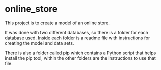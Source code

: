 # online_store

This project is to create a model of an online store.

It was done with two different databases, so there is a folder for each database used. Inside each folder is a readme file with instructions for creating the model and data sets.

There is also a folder called pip which contains a Python script that helps install the pip tool, within the other folders are the instructions to use that file.
